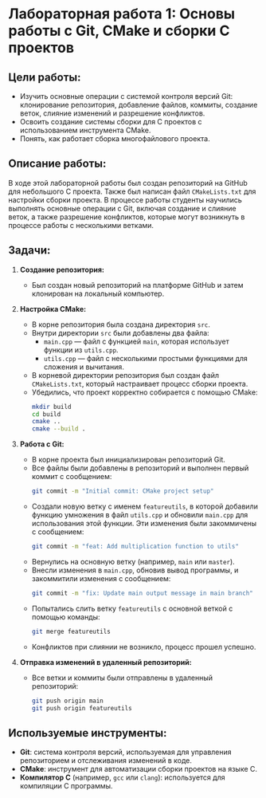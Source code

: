 # Лабораторная работа 1: Основы работы с Git, CMake и сборки C проектов

## Цели работы:
- Изучить основные операции с системой контроля версий Git: клонирование репозитория, добавление файлов, коммиты, создание веток, слияние изменений и разрешение конфликтов.
- Освоить создание системы сборки для C проектов с использованием инструмента CMake.
- Понять, как работает сборка многофайлового проекта.

## Описание работы:
В ходе этой лабораторной работы был создан репозиторий на GitHub для небольшого C проекта. Также был написан файл `CMakeLists.txt` для настройки сборки проекта. В процессе работы студенты научились выполнять основные операции с Git, включая создание и слияние веток, а также разрешение конфликтов, которые могут возникнуть в процессе работы с несколькими ветками.

## Задачи:

1. **Создание репозитория:**
   - Был создан новый репозиторий на платформе GitHub и затем клонирован на локальный компьютер.

2. **Настройка CMake:**
   - В корне репозитория была создана директория `src`.
   - Внутри директории `src` были добавлены два файла:
     - `main.cpp` — файл с функцией `main`, которая использует функции из `utils.cpp`.
     - `utils.cpp` — файл с несколькими простыми функциями для сложения и вычитания.
   - В корневой директории репозитория был создан файл `CMakeLists.txt`, который настраивает процесс сборки проекта.
   - Убедились, что проект корректно собирается с помощью CMake:
     ```sh
     mkdir build
     cd build
     cmake ..
     cmake --build .
     ```

3. **Работа с Git:**
   - В корне проекта был инициализирован репозиторий Git.
   - Все файлы были добавлены в репозиторий и выполнен первый коммит с сообщением:
     ```sh
     git commit -m "Initial commit: CMake project setup"
     ```
   - Создали новую ветку с именем `featureutils`, в которой добавили функцию умножения в файл `utils.cpp` и обновили `main.cpp` для использования этой функции. Эти изменения были закоммичены с сообщением:
     ```sh
     git commit -m "feat: Add multiplication function to utils"
     ```
   - Вернулись на основную ветку (например, `main` или `master`).
   - Внесли изменения в `main.cpp`, обновив вывод программы, и закоммитили изменения с сообщением:
     ```sh
     git commit -m "fix: Update main output message in main branch"
     ```
   - Попытались слить ветку `featureutils` с основной веткой с помощью команды:
     ```sh
     git merge featureutils
     ```
   - Конфликтов при слиянии не возникло, процесс прошел успешно.

4. **Отправка изменений в удаленный репозиторий:**
   - Все ветки и коммиты были отправлены в удаленный репозиторий:
     ```sh
     git push origin main
     git push origin featureutils
     ```

## Используемые инструменты:
- **Git**: система контроля версий, используемая для управления репозиторием и отслеживания изменений в коде.
- **CMake**: инструмент для автоматизации сборки проектов на языке C.
- **Компилятор C** (например, `gcc` или `clang`): используется для компиляции C программы.
